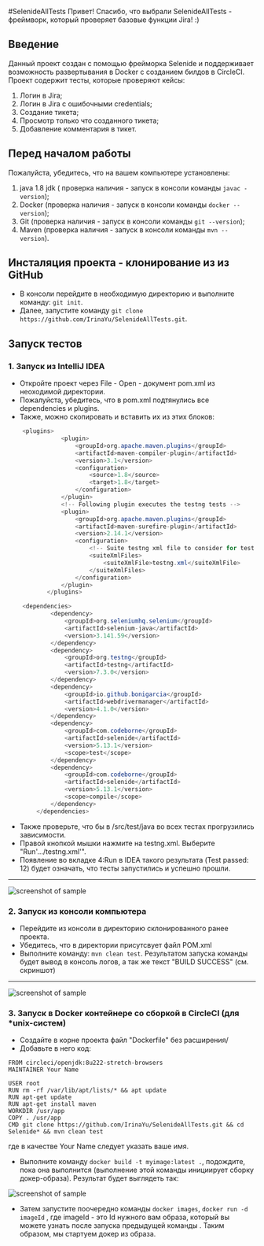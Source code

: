 #SelenideAllTests
Привет! Спасибо, что выбрали SelenideAllTests - фреймворк, который проверяет базовые функции Jira! :)

## Введение
Данный проект создан с помощью фрейморка Selenide и поддерживает возможность развертывания в Docker с созданием билдов 
в CircleCI.
Проект содержит тесты, которые проверяют кейсы:
1. Логин в Jira;
2. Логин в Jira с ошибочными credentials;
3. Создание тикета;
4. Просмотр только что созданного тикета;
5. Добавление комментария в тикет.

## Перед началом работы
Пожалуйста, убедитесь, что на вашем компьютере установлены:
 1. java 1.8 jdk ( проверка наличия - запуск в консоли команды `javac -version`);
 2. Docker (проверка наличия - запуск в консоли команды `docker --version`);
 3. Git (проверка наличия - запуск в консоли команды `git --version`);
 4. Maven (проверка наличия - запуск в консоли команды `mvn --version`).

 
## Инсталяция проекта - клонирование из из GitHub
* В консоли перейдите в необходимую директорию и выполните команду: `git init`.
* Далее, запустите команду `git clone https://github.com/IrinaYu/SelenideAllTests.git`.


## Запуск тестов 

### 1. Запуск из IntelliJ IDEA
* Откройте проект через File - Open - документ pom.xml из неоходимой директории.
* Пожалуйста, убедитесь, что в pom.xml подтянулись все dependencies и plugins.
* Также, можно скопировать и вставить их из этих блоков:
```java
    <plugins>
               <plugin>
                   <groupId>org.apache.maven.plugins</groupId>
                   <artifactId>maven-compiler-plugin</artifactId>
                   <version>3.1</version>
                   <configuration>
                       <source>1.8</source>
                       <target>1.8</target>
                   </configuration>
               </plugin>
               <!-- Following plugin executes the testng tests -->
               <plugin>
                   <groupId>org.apache.maven.plugins</groupId>
                   <artifactId>maven-surefire-plugin</artifactId>
                   <version>2.14.1</version>
                   <configuration>
                       <!-- Suite testng xml file to consider for test execution -->
                       <suiteXmlFiles>
                           <suiteXmlFile>testng.xml</suiteXmlFile>
                       </suiteXmlFiles>
                   </configuration>
               </plugin>
           </plugins>
```
```java
    <dependencies>
            <dependency>
                <groupId>org.seleniumhq.selenium</groupId>
                <artifactId>selenium-java</artifactId>
                <version>3.141.59</version>
            </dependency>
            <dependency>
                <groupId>org.testng</groupId>
                <artifactId>testng</artifactId>
                <version>7.3.0</version>
            </dependency>
            <dependency>
                <groupId>io.github.bonigarcia</groupId>
                <artifactId>webdrivermanager</artifactId>
                <version>4.1.0</version>
            </dependency>
            <dependency>
                <groupId>com.codeborne</groupId>
                <artifactId>selenide</artifactId>
                <version>5.13.1</version>
                <scope>test</scope>
            </dependency>
            <dependency>
                <groupId>com.codeborne</groupId>
                <artifactId>selenide</artifactId>
                <version>5.13.1</version>
                <scope>compile</scope>
            </dependency>
        </dependencies>
```
* Также проверьте, что бы в /src/test/java во всех тестах прогрузились зависимости.
* Правой кнопкой мышки нажмите на testng.xml. Выберите "Run'.../testng.xml'".
* Появление во вкладке 4:Run в IDEA такого результата (Test passed: 12) будет означать, что тесты запустились и успешно прошли.
***
![screenshot of sample](https://i.ibb.co/hRYMdW3/Screenshot-from-2020-10-06-20-21-29.png)

### 2. Запуск из консоли компьютера
* Перейдите из консоли в директорию склонированного ранее проекта.
* Убедитесь, что в директории присутсвует файл POM.xml
* Выполните команду: `mvn clean test`.
 Результатом запуска команды будет вывод в консоль логов, а так же текст "BUILD SUCCESS" (см. скриншот)
 ***
 ![screenshot of sample](https://i.ibb.co/3NTS0RN/Screenshot-from-2020-10-06-21-55-14.png)
 
 ### 3. Запуск в Docker контейнере со сборкой в CircleCI (для *unix-систем)
 * Создайте в корне проекта файл "Dockerfile" без расширения/
 * Добавьте в него код:
 ```
FROM circleci/openjdk:8u222-stretch-browsers
MAINTAINER Your Name 

USER root
RUN rm -rf /var/lib/apt/lists/* && apt update
RUN apt-get update
RUN apt-get install maven
WORKDIR /usr/app
COPY . /usr/app
CMD git clone https://github.com/IrinaYu/SelenideAllTests.git && cd Selenide* && mvn clean test

 ```
где в качестве Your Name следует указать ваше имя.
* Выполните команду `docker build -t myimage:latest .`, подождите, пока она выполнится (выполнение этой команды 
инициирует сборку докер-образа). Результат будет выглядеть так:

![screenshot of sample](https://i.ibb.co/5THnwBh/Screenshot-from-2020-10-06-22-43-59.png)

* Затем запустите поочередно команды `docker images`, `docker run -d imageId` , где imageId - это Id нужного вам образа,
 который вы можете узнать после запуска предыдущей команды . Таким образом, мы стартуем докер из образа. 